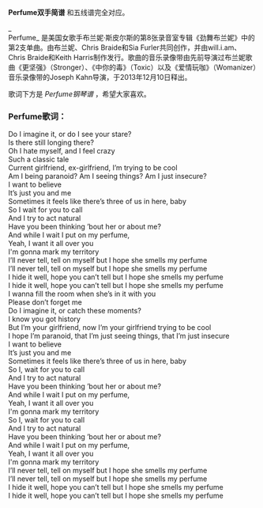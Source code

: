 

**Perfume双手简谱** 和五线谱完全对应。

_  
Perfume_ 是美国女歌手布兰妮·斯皮尔斯的第8张录音室专辑《劲舞布兰妮》中的第2支单曲。由布兰妮、Chris Braide和Sia
Furler共同创作，并由will.i.am、Chris Braide和Keith
Harris制作发行。歌曲的音乐录像带由先前导演过布兰妮歌曲《更坚强》（Stronger）、《中你的毒》（Toxic）以及《爱情玩咖》（Womanizer）音乐录像带的Joseph
Kahn导演，于2013年12月10日释出。

  
歌词下方是 _Perfume钢琴谱_ ，希望大家喜欢。

### Perfume歌词：

Do I imagine it, or do I see your stare?  
Is there still longing there?  
Oh I hate myself, and I feel crazy  
Such a classic tale  
Current girlfriend, ex-girlfriend, I’m trying to be cool  
Am I being paranoid? Am I seeing things? Am I just insecure?  
I want to believe  
It’s just you and me  
Sometimes it feels like there’s three of us in here, baby  
So I wait for you to call  
And I try to act natural  
Have you been thinking ’bout her or about me?  
And while I wait I put on my perfume,  
Yeah, I want it all over you  
I'm gonna mark my territory  
I’ll never tell, tell on myself but I hope she smells my perfume  
I’ll never tell, tell on myself but I hope she smells my perfume  
I hide it well, hope you can’t tell but I hope she smells my perfume  
I hide it well, hope you can’t tell but I hope she smells my perfume  
I wanna fill the room when she’s in it with you  
Please don’t forget me  
Do I imagine it, or catch these moments?  
I know you got history  
But I’m your girlfriend, now I’m your girlfriend trying to be cool  
I hope I’m paranoid, that I’m just seeing things, that I’m just insecure  
I want to believe  
It’s just you and me  
Sometimes it feels like there’s three of us in here, baby  
So I, wait for you to call  
And I try to act natural  
Have you been thinking ’bout her or about me?  
And while I wait I put on my perfume,  
Yeah, I want it all over you  
I'm gonna mark my territory  
So I, wait for you to call  
And I try to act natural  
Have you been thinking ’bout her or about me?  
And while I wait I put on my perfume,  
Yeah, I want it all over you  
I'm gonna mark my territory  
I’ll never tell, tell on myself but I hope she smells my perfume  
I’ll never tell, tell on myself but I hope she smells my perfume  
I hide it well, hope you can’t tell but I hope she smells my perfume  
I hide it well, hope you can’t tell but I hope she smells my perfume

